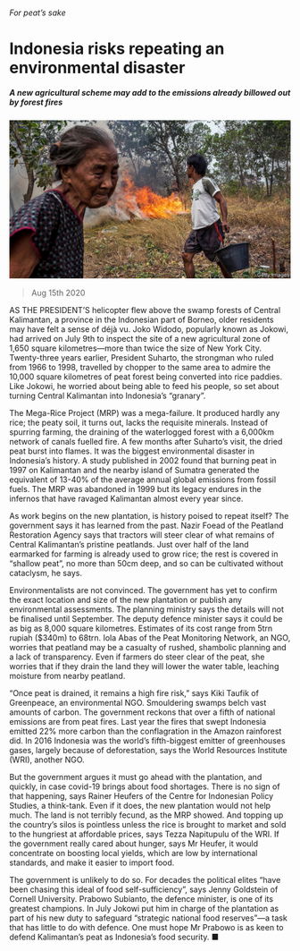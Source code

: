 ###### For peat’s sake

# Indonesia risks repeating an environmental disaster 

##### A new agricultural scheme may add to the emissions already billowed out by forest fires 

![image](images/20200815_ASP004_0.jpg) 

> Aug 15th 2020 

AS THE PRESIDENT’S helicopter flew above the swamp forests of Central Kalimantan, a province in the Indonesian part of Borneo, older residents may have felt a sense of déjà vu. Joko Widodo, popularly known as Jokowi, had arrived on July 9th to inspect the site of a new agricultural zone of 1,650 square kilometres—more than twice the size of New York City. Twenty-three years earlier, President Suharto, the strongman who ruled from 1966 to 1998, travelled by chopper to the same area to admire the 10,000 square kilometres of peat forest being converted into rice paddies. Like Jokowi, he worried about being able to feed his people, so set about turning Central Kalimantan into Indonesia’s “granary”. 

The Mega-Rice Project (MRP) was a mega-failure. It produced hardly any rice; the peaty soil, it turns out, lacks the requisite minerals. Instead of spurring farming, the draining of the waterlogged forest with a 6,000km network of canals fuelled fire. A few months after Suharto’s visit, the dried peat burst into flames. It was the biggest environmental disaster in Indonesia’s history. A study published in 2002 found that burning peat in 1997 on Kalimantan and the nearby island of Sumatra generated the equivalent of 13-40% of the average annual global emissions from fossil fuels. The MRP was abandoned in 1999 but its legacy endures in the infernos that have ravaged Kalimantan almost every year since. 


As work begins on the new plantation, is history poised to repeat itself? The government says it has learned from the past. Nazir Foead of the Peatland Restoration Agency says that tractors will steer clear of what remains of Central Kalimantan’s pristine peatlands. Just over half of the land earmarked for farming is already used to grow rice; the rest is covered in “shallow peat”, no more than 50cm deep, and so can be cultivated without cataclysm, he says.

Environmentalists are not convinced. The government has yet to confirm the exact location and size of the new plantation or publish any environmental assessments. The planning ministry says the details will not be finalised until September. The deputy defence minister says it could be as big as 8,000 square kilometres. Estimates of its cost range from 5trn rupiah ($340m) to 68trn. Iola Abas of the Peat Monitoring Network, an NGO, worries that peatland may be a casualty of rushed, shambolic planning and a lack of transparency. Even if farmers do steer clear of the peat, she worries that if they drain the land they will lower the water table, leaching moisture from nearby peatland. 

“Once peat is drained, it remains a high fire risk,” says Kiki Taufik of Greenpeace, an environmental NGO. Smouldering swamps belch vast amounts of carbon. The government reckons that over a fifth of national emissions are from peat fires. Last year the fires that swept Indonesia emitted 22% more carbon than the conflagration in the Amazon rainforest did. In 2016 Indonesia was the world’s fifth-biggest emitter of greenhouses gases, largely because of deforestation, says the World Resources Institute (WRI), another NGO.

But the government argues it must go ahead with the plantation, and quickly, in case covid-19 brings about food shortages. There is no sign of that happening, says Rainer Heufers of the Centre for Indonesian Policy Studies, a think-tank. Even if it does, the new plantation would not help much. The land is not terribly fecund, as the MRP showed. And topping up the country’s silos is pointless unless the rice is brought to market and sold to the hungriest at affordable prices, says Tezza Napitupulu of the WRI. If the government really cared about hunger, says Mr Heufer, it would concentrate on boosting local yields, which are low by international standards, and make it easier to import food.

The government is unlikely to do so. For decades the political elites “have been chasing this ideal of food self-sufficiency”, says Jenny Goldstein of Cornell University. Prabowo Subianto, the defence minister, is one of its greatest champions. In July Jokowi put him in charge of the plantation as part of his new duty to safeguard “strategic national food reserves”—a task that has little to do with defence. One must hope Mr Prabowo is as keen to defend Kalimantan’s peat as Indonesia’s food security. ■

